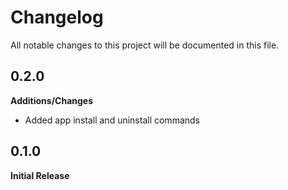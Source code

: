 # Changelog
All notable changes to this project will be documented in this file.

## 0.2.0

**Additions/Changes**
- Added app install and uninstall commands

## 0.1.0

**Initial Release**

